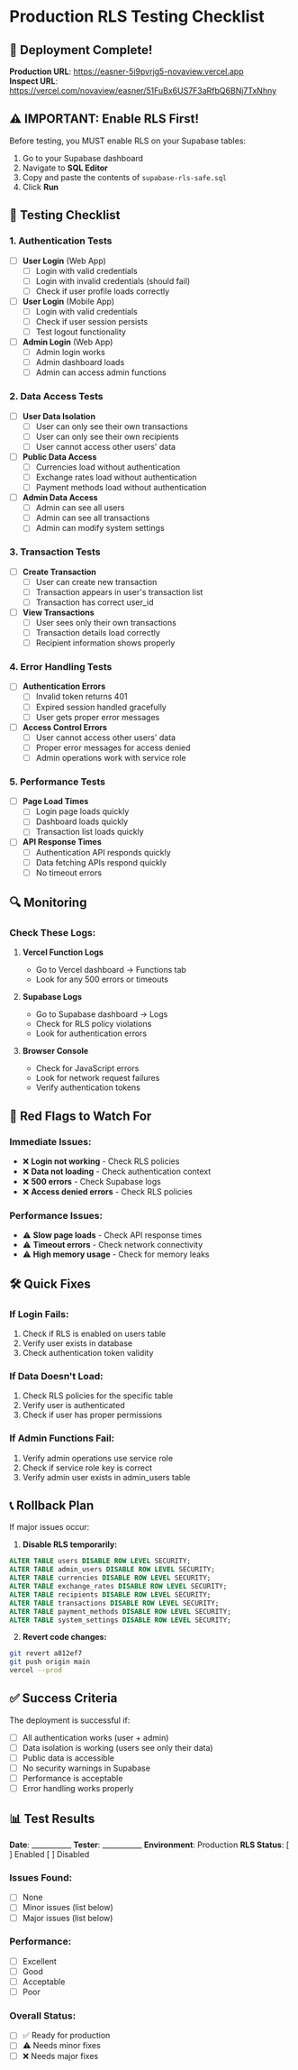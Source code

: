 # Production RLS Testing Checklist

## 🚀 Deployment Complete!

**Production URL**: https://easner-5i9pvrjg5-novaview.vercel.app  
**Inspect URL**: https://vercel.com/novaview/easner/51FuBx6US7F3aRfbQ6BNj7TxNhny

## ⚠️ IMPORTANT: Enable RLS First!

Before testing, you MUST enable RLS on your Supabase tables:

1. Go to your Supabase dashboard
2. Navigate to **SQL Editor**
3. Copy and paste the contents of `supabase-rls-safe.sql`
4. Click **Run**

## 🧪 Testing Checklist

### 1. Authentication Tests
- [ ] **User Login** (Web App)
  - [ ] Login with valid credentials
  - [ ] Login with invalid credentials (should fail)
  - [ ] Check if user profile loads correctly

- [ ] **User Login** (Mobile App)
  - [ ] Login with valid credentials
  - [ ] Check if user session persists
  - [ ] Test logout functionality

- [ ] **Admin Login** (Web App)
  - [ ] Admin login works
  - [ ] Admin dashboard loads
  - [ ] Admin can access admin functions

### 2. Data Access Tests
- [ ] **User Data Isolation**
  - [ ] User can only see their own transactions
  - [ ] User can only see their own recipients
  - [ ] User cannot access other users' data

- [ ] **Public Data Access**
  - [ ] Currencies load without authentication
  - [ ] Exchange rates load without authentication
  - [ ] Payment methods load without authentication

- [ ] **Admin Data Access**
  - [ ] Admin can see all users
  - [ ] Admin can see all transactions
  - [ ] Admin can modify system settings

### 3. Transaction Tests
- [ ] **Create Transaction**
  - [ ] User can create new transaction
  - [ ] Transaction appears in user's transaction list
  - [ ] Transaction has correct user_id

- [ ] **View Transactions**
  - [ ] User sees only their own transactions
  - [ ] Transaction details load correctly
  - [ ] Recipient information shows properly

### 4. Error Handling Tests
- [ ] **Authentication Errors**
  - [ ] Invalid token returns 401
  - [ ] Expired session handled gracefully
  - [ ] User gets proper error messages

- [ ] **Access Control Errors**
  - [ ] User cannot access other users' data
  - [ ] Proper error messages for access denied
  - [ ] Admin operations work with service role

### 5. Performance Tests
- [ ] **Page Load Times**
  - [ ] Login page loads quickly
  - [ ] Dashboard loads quickly
  - [ ] Transaction list loads quickly

- [ ] **API Response Times**
  - [ ] Authentication API responds quickly
  - [ ] Data fetching APIs respond quickly
  - [ ] No timeout errors

## 🔍 Monitoring

### Check These Logs:
1. **Vercel Function Logs**
   - Go to Vercel dashboard → Functions tab
   - Look for any 500 errors or timeouts

2. **Supabase Logs**
   - Go to Supabase dashboard → Logs
   - Check for RLS policy violations
   - Look for authentication errors

3. **Browser Console**
   - Check for JavaScript errors
   - Look for network request failures
   - Verify authentication tokens

## 🚨 Red Flags to Watch For

### Immediate Issues:
- ❌ **Login not working** - Check RLS policies
- ❌ **Data not loading** - Check authentication context
- ❌ **500 errors** - Check Supabase logs
- ❌ **Access denied errors** - Check RLS policies

### Performance Issues:
- ⚠️ **Slow page loads** - Check API response times
- ⚠️ **Timeout errors** - Check network connectivity
- ⚠️ **High memory usage** - Check for memory leaks

## 🛠️ Quick Fixes

### If Login Fails:
1. Check if RLS is enabled on users table
2. Verify user exists in database
3. Check authentication token validity

### If Data Doesn't Load:
1. Check RLS policies for the specific table
2. Verify user is authenticated
3. Check if user has proper permissions

### If Admin Functions Fail:
1. Verify admin operations use service role
2. Check if service role key is correct
3. Verify admin user exists in admin_users table

## 📞 Rollback Plan

If major issues occur:

1. **Disable RLS temporarily:**
```sql
ALTER TABLE users DISABLE ROW LEVEL SECURITY;
ALTER TABLE admin_users DISABLE ROW LEVEL SECURITY;
ALTER TABLE currencies DISABLE ROW LEVEL SECURITY;
ALTER TABLE exchange_rates DISABLE ROW LEVEL SECURITY;
ALTER TABLE recipients DISABLE ROW LEVEL SECURITY;
ALTER TABLE transactions DISABLE ROW LEVEL SECURITY;
ALTER TABLE payment_methods DISABLE ROW LEVEL SECURITY;
ALTER TABLE system_settings DISABLE ROW LEVEL SECURITY;
```

2. **Revert code changes:**
```bash
git revert a812ef7
git push origin main
vercel --prod
```

## ✅ Success Criteria

The deployment is successful if:
- [ ] All authentication works (user + admin)
- [ ] Data isolation is working (users see only their data)
- [ ] Public data is accessible
- [ ] No security warnings in Supabase
- [ ] Performance is acceptable
- [ ] Error handling works properly

## 📊 Test Results

**Date**: ___________
**Tester**: ___________
**Environment**: Production
**RLS Status**: [ ] Enabled [ ] Disabled

### Issues Found:
- [ ] None
- [ ] Minor issues (list below)
- [ ] Major issues (list below)

### Performance:
- [ ] Excellent
- [ ] Good
- [ ] Acceptable
- [ ] Poor

### Overall Status:
- [ ] ✅ Ready for production
- [ ] ⚠️ Needs minor fixes
- [ ] ❌ Needs major fixes
